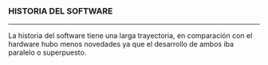 ###  **HISTORIA DEL SOFTWARE**

***
La historia del software tiene una larga trayectoria, en comparación con el hardware hubo menos novedades ya que el desarrollo de ambos iba paralelo o superpuesto.
